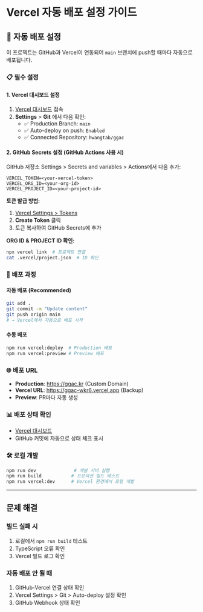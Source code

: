# Vercel 자동 배포 설정 가이드

## 🚀 자동 배포 설정

이 프로젝트는 GitHub과 Vercel이 연동되어 `main` 브랜치에 push할 때마다 자동으로 배포됩니다.

### 📋 필수 설정

#### 1. Vercel 대시보드 설정
1. [Vercel 대시보드](https://vercel.com/hwang-khs-projects/ggac-wkr6) 접속
2. **Settings** > **Git** 에서 다음 확인:
   - ✅ Production Branch: `main`
   - ✅ Auto-deploy on push: `Enabled`
   - ✅ Connected Repository: `hwangtab/ggac`

#### 2. GitHub Secrets 설정 (GitHub Actions 사용 시)
GitHub 저장소 Settings > Secrets and variables > Actions에서 다음 추가:

```
VERCEL_TOKEN=<your-vercel-token>
VERCEL_ORG_ID=<your-org-id>
VERCEL_PROJECT_ID=<your-project-id>
```

**토큰 발급 방법:**
1. [Vercel Settings > Tokens](https://vercel.com/account/tokens)
2. **Create Token** 클릭
3. 토큰 복사하여 GitHub Secrets에 추가

**ORG ID & PROJECT ID 확인:**
```bash
npx vercel link  # 프로젝트 연결
cat .vercel/project.json  # ID 확인
```

### 🔄 배포 과정

#### 자동 배포 (Recommended)
```bash
git add .
git commit -m "Update content"
git push origin main
# → Vercel에서 자동으로 배포 시작
```

#### 수동 배포
```bash
npm run vercel:deploy  # Production 배포
npm run vercel:preview # Preview 배포
```

### 🌐 배포 URL
- **Production**: https://ggac.kr (Custom Domain)
- **Vercel URL**: https://ggac-wkr6.vercel.app (Backup)
- **Preview**: PR마다 자동 생성

### 📊 배포 상태 확인
- [Vercel 대시보드](https://vercel.com/hwang-khs-projects/ggac-wkr6)
- GitHub 커밋에 자동으로 상태 체크 표시

### 🛠️ 로컬 개발
```bash
npm run dev              # 개발 서버 실행
npm run build           # 프로덕션 빌드 테스트
npm run vercel:dev      # Vercel 환경에서 로컬 개발
```

---

## 문제 해결

### 빌드 실패 시
1. 로컬에서 `npm run build` 테스트
2. TypeScript 오류 확인
3. Vercel 빌드 로그 확인

### 자동 배포 안 될 때
1. GitHub-Vercel 연결 상태 확인
2. Vercel Settings > Git > Auto-deploy 설정 확인
3. GitHub Webhook 상태 확인
